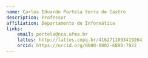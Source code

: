 ```yaml
---
name: Carlos Eduardo Portela Serra de Castro
description: Professor
affiliation: Departamento de Informática
links:
	email: portela@nca.ufma.br 
	lattes: http://lattes.cnpq.br/4162711893419264
	orcid: https://orcid.org/0000-0002-6880-7922
---
```


